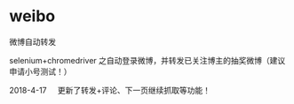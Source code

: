 # weibo
微博自动转发

selenium+chromedriver 之自动登录微博，并转发已关注博主的抽奖微博（建议申请小号测试！）

2018-4-17     更新了转发+评论、下一页继续抓取等功能！
